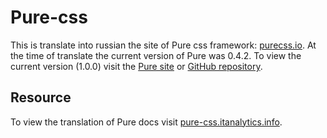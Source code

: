 # Pure-css

This is translate into russian the site of Pure css framework: [purecss.io](https://purecss.io/). At the time of translate the current version of Pure was 0.4.2. To view the current version (1.0.0) visit the [Pure site](https://purecss.io/) or [GitHub repository](https://github.com/yahoo/pure/).

## Resource

To view the translation of Pure docs visit [pure-css.itanalytics.info](http://pure-css.itanalytics.info/).
